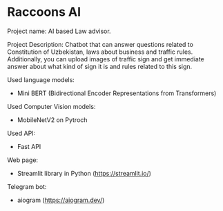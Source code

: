 # Raccoons AI 
Project name: AI based Law advisor. 

Project Description: Chatbot that can answer questions related to Constitution of Uzbekistan, laws about business and traffic rules. Additionally, you can upload images of traffic sign and get immediate answer about what kind of sign it is and rules related to this sign. 


Used language models: 
- Mini BERT (Bidirectional Encoder Representations from Transformers) 

Used Computer Vision models: 
- MobileNetV2 on Pytroch

Used API: 
- Fast API

Web page: 
- Streamlit library in Python (https://streamlit.io/)

Telegram bot: 
- aiogram (https://aiogram.dev/)
